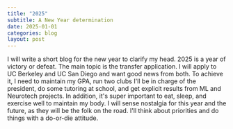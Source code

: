 ```yaml
---
title: "2025"
subtitle: A New Year determination
date: 2025-01-01
categories: blog
layout: post
---
```

I will write a short blog for the new year to clarify my head. 2025 is a year of victory or defeat. The main topic is the transfer application. I will apply to UC Berkeley and UC San Diego and want good news from both. To achieve it, I need to maintain my GPA, run two clubs I'll be in charge of the president, do some tutoring at school, and get explicit results from ML and Neurotech projects. In addition, it's super important to eat, sleep, and exercise well to maintain my body. I will sense nostalgia for this year and the future, as they will be the folk on the road. I'll think about priorities and do things with a do-or-die attitude.